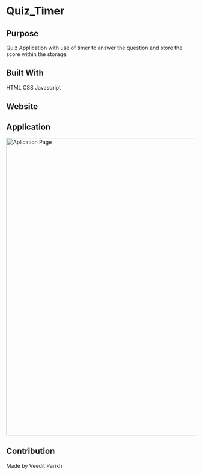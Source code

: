 # Quiz_Timer

## Purpose

Quiz Application with use of timer to answer the question and store the score within the storage.

## Built With

HTML
CSS
Javascript

## Website


## Application
<img width="790" alt="Aplication Page" src="https://user-images.githubusercontent.com/5492869/146655703-3d1b02d7-e711-49d1-a58b-bfb8bb37ad82.PNG">


## Contribution

Made by Veedit Parikh
